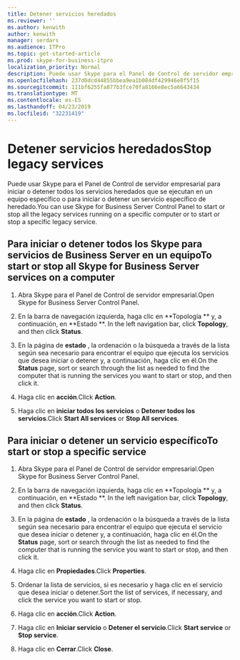 ```yaml
---
title: Detener servicios heredados
ms.reviewer: ''
ms.author: kenwith
author: kenwith
manager: serdars
ms.audience: ITPro
ms.topic: get-started-article
ms.prod: skype-for-business-itpro
localization_priority: Normal
description: Puede usar Skype para el Panel de Control de servidor empresarial para iniciar o detener todos los servicios heredados que se ejecutan en un equipo específico o para iniciar o detener un servicio específico de heredado.
ms.openlocfilehash: 237d0dcd44855bbea9ea1b084df429946e8f5f15
ms.sourcegitcommit: 111bf6255fa877b3fce70fa8166e8ec5a6643434
ms.translationtype: MT
ms.contentlocale: es-ES
ms.lasthandoff: 04/23/2019
ms.locfileid: "32231419"
---
```

# <a name="stop-legacy-services"></a><span data-ttu-id="cb593-103">Detener servicios heredados</span><span class="sxs-lookup"><span data-stu-id="cb593-103">Stop legacy services</span></span>

<span data-ttu-id="cb593-104">Puede usar Skype para el Panel de Control de servidor empresarial para iniciar o detener todos los servicios heredados que se ejecutan en un equipo específico o para iniciar o detener un servicio específico de heredado.</span><span class="sxs-lookup"><span data-stu-id="cb593-104">You can use Skype for Business Server Control Panel to start or stop all the legacy services running on a specific computer or to start or stop a specific legacy service.</span></span>
  
## <a name="to-start-or-stop-all-skype-for-business-server-services-on-a-computer"></a><span data-ttu-id="cb593-105">Para iniciar o detener todos los Skype para servicios de Business Server en un equipo</span><span class="sxs-lookup"><span data-stu-id="cb593-105">To start or stop all Skype for Business Server services on a computer</span></span>

1. <span data-ttu-id="cb593-106">Abra Skype para el Panel de Control de servidor empresarial.</span><span class="sxs-lookup"><span data-stu-id="cb593-106">Open Skype for Business Server Control Panel.</span></span>
    
2. <span data-ttu-id="cb593-107">En la barra de navegación izquierda, haga clic en \*\*Topología \*\* y, a continuación, en \*\*Estado \*\*. </span><span class="sxs-lookup"><span data-stu-id="cb593-107">In the left navigation bar, click **Topology**, and then click **Status**.</span></span>
    
3. <span data-ttu-id="cb593-108">En la página de **estado** , la ordenación o la búsqueda a través de la lista según sea necesario para encontrar el equipo que ejecuta los servicios que desea iniciar o detener y, a continuación, haga clic en él.</span><span class="sxs-lookup"><span data-stu-id="cb593-108">On the **Status** page, sort or search through the list as needed to find the computer that is running the services you want to start or stop, and then click it.</span></span> 
    
4. <span data-ttu-id="cb593-109">Haga clic en **acción**.</span><span class="sxs-lookup"><span data-stu-id="cb593-109">Click **Action**.</span></span>
    
5. <span data-ttu-id="cb593-110">Haga clic en **iniciar todos los servicios** o **Detener todos los servicios**.</span><span class="sxs-lookup"><span data-stu-id="cb593-110">Click **Start All services** or **Stop All services**.</span></span>
    
## <a name="to-start-or-stop-a-specific-service"></a><span data-ttu-id="cb593-111">Para iniciar o detener un servicio específico</span><span class="sxs-lookup"><span data-stu-id="cb593-111">To start or stop a specific service</span></span>

1. <span data-ttu-id="cb593-112">Abra Skype para el Panel de Control de servidor empresarial.</span><span class="sxs-lookup"><span data-stu-id="cb593-112">Open Skype for Business Server Control Panel.</span></span>
    
2. <span data-ttu-id="cb593-113">En la barra de navegación izquierda, haga clic en \*\*Topología \*\* y, a continuación, en \*\*Estado \*\*. </span><span class="sxs-lookup"><span data-stu-id="cb593-113">In the left navigation bar, click **Topology**, and then click **Status**.</span></span>
    
3. <span data-ttu-id="cb593-114">En la página de **estado** , la ordenación o la búsqueda a través de la lista según sea necesario para encontrar el equipo que ejecuta el servicio que desea iniciar o detener y, a continuación, haga clic en él.</span><span class="sxs-lookup"><span data-stu-id="cb593-114">On the **Status** page, sort or search through the list as needed to find the computer that is running the service you want to start or stop, and then click it.</span></span> 
    
4. <span data-ttu-id="cb593-115">Haga clic en **Propiedades**.</span><span class="sxs-lookup"><span data-stu-id="cb593-115">Click **Properties**.</span></span>
    
5. <span data-ttu-id="cb593-116">Ordenar la lista de servicios, si es necesario y haga clic en el servicio que desea iniciar o detener.</span><span class="sxs-lookup"><span data-stu-id="cb593-116">Sort the list of services, if necessary, and click the service you want to start or stop.</span></span>
    
6. <span data-ttu-id="cb593-117">Haga clic en **acción**.</span><span class="sxs-lookup"><span data-stu-id="cb593-117">Click **Action**.</span></span>
    
7. <span data-ttu-id="cb593-118">Haga clic en **Iniciar servicio** o **Detener el servicio**.</span><span class="sxs-lookup"><span data-stu-id="cb593-118">Click **Start service** or **Stop service**.</span></span>
    
8. <span data-ttu-id="cb593-119">Haga clic en **Cerrar**.</span><span class="sxs-lookup"><span data-stu-id="cb593-119">Click **Close**.</span></span>
    

